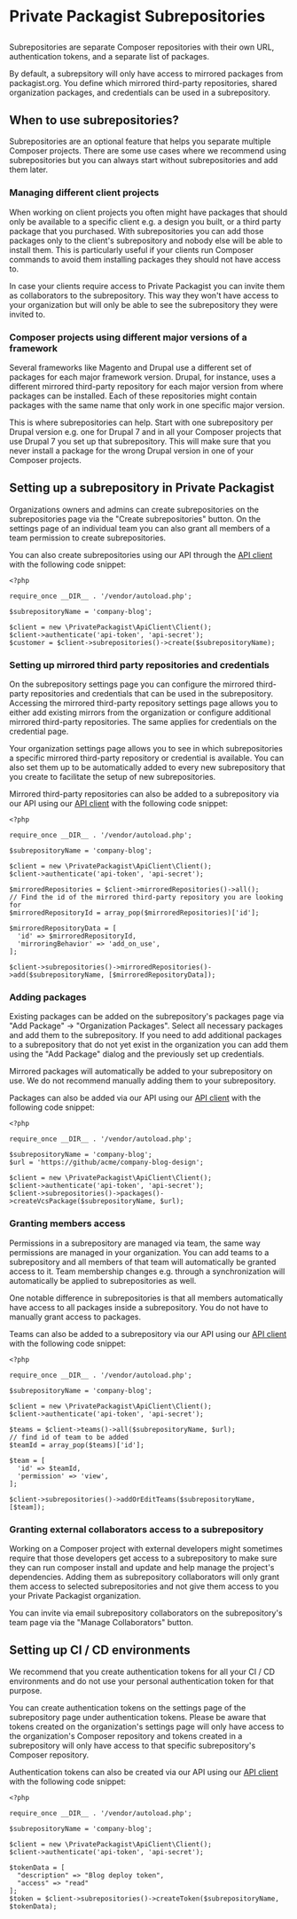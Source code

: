 # Private Packagist Subrepositories
##

Subrepositories are separate Composer repositories with their own URL, authentication tokens, and a separate list of packages.

By default, a subrepsitory will only have access to mirrored packages from packagist.org. You define which mirrored third-party
repositories, shared organization packages, and credentials can be used in a subrepository.

## When to use subrepositories?

Subrepositories are an optional feature that helps you separate multiple Composer projects. There are some use cases where 
we recommend using subrepositories but you can always start without subrepositories and add them later.

### Managing different client projects

When working on client projects you often might have packages that should only be available to a specific client e.g.
a design you built, or a third party package that you purchased. With subrepositories you can add those packages only 
to the client's subrepository and nobody else will be able to install them. This is particularly useful if your clients
run Composer commands to avoid them installing packages they should not have access to.

In case your clients require access to Private Packagist you can invite them as collaborators to the subrepository. This
way they won't have access to your organization but will only be able to see the subrepository they were invited to.

### Composer projects using different major versions of a framework

Several frameworks like Magento and Drupal use a different set of packages for each major framework version.
Drupal, for instance, uses a different mirrored third-party repository for each major version from where packages can be installed.
Each of these repositories might contain packages with the same name that only work in one specific major version.

This is where subrepositories can help. Start with one subrepository per Drupal version e.g.
one for Drupal 7 and in all your Composer projects that use Drupal 7 you set up that subrepository. This will make sure
that you never install a package for the wrong Drupal version in one of your Composer projects. 

## Setting up a subrepository in Private Packagist

Organizations owners and admins can create subrepositories on the subrepositories page via the "Create subrepositories" button.
On the settings page of an individual team you can also grant all members of a team permission to create subrepositories.

You can also create subrepositories using our API through the [API client](https://github.com/packagist/private-packagist-api-client) with the following code snippet:

```
<?php

require_once __DIR__ . '/vendor/autoload.php';

$subrepositoryName = 'company-blog';

$client = new \PrivatePackagist\ApiClient\Client();
$client->authenticate('api-token', 'api-secret');
$customer = $client->subrepositories()->create($subrepositoryName);
```

### Setting up mirrored third party repositories and credentials 

On the subrepository settings page you can configure the mirrored third-party repositories and credentials that can be used in
the subrepository.
Accessing the mirrored third-party repository settings page allows you to either add existing mirrors
from the organization or configure additional mirrored third-party repositories. The same applies for credentials on the credential page.

Your organization settings page allows you to see in which subrepositories a specific mirrored third-party repository
or credential is available. You can also set them up to be automatically added to every new subrepository that
you create to facilitate the setup of new subrepositories.

Mirrored third-party repositories can also be added to a subrepository via our API using our [API client](https://github.com/packagist/private-packagist-api-client) with the following code snippet:

```
<?php

require_once __DIR__ . '/vendor/autoload.php';

$subrepositoryName = 'company-blog';

$client = new \PrivatePackagist\ApiClient\Client();
$client->authenticate('api-token', 'api-secret');

$mirroredRepositories = $client->mirroredRepositories()->all();
// Find the id of the mirrored third-party repository you are looking for
$mirroredRepositoryId = array_pop($mirroredRepositories)['id'];

$mirroredRepositoryData = [
  'id' => $mirroredRepositoryId,
  'mirroringBehavior' => 'add_on_use',
];

$client->subrepositories()->mirroredRepositories()->add($subrepositoryName, [$mirroredRepositoryData]);
```

### Adding packages

Existing packages can be added on the subrepository's packages page via "Add Package" -> "Organization Packages".
Select all necessary packages and add them to the subrepository. If you need to add additional packages to a subrepository
that do not yet exist in the organization you can add them using the "Add Package" dialog and the previously set up credentials.

Mirrored packages will automatically be added to your subrepository on use. We do not recommend manually adding them to your subrepository.

Packages can also be added via our API using our [API client](https://github.com/packagist/private-packagist-api-client) with the following code snippet:

```
<?php

require_once __DIR__ . '/vendor/autoload.php';

$subrepositoryName = 'company-blog';
$url = 'https://github/acme/company-blog-design';

$client = new \PrivatePackagist\ApiClient\Client();
$client->authenticate('api-token', 'api-secret');
$client->subrepositories()->packages()->createVcsPackage($subrepositoryName, $url);
```

### Granting members access

Permissions in a subrepository are managed via team, the same way permissions are managed in your organization.
You can add teams to a subrepository and all members of that team will automatically be granted access to it.
Team membership changes e.g. through a synchronization will automatically be applied to subrepositories as well.

One notable difference in subrepositories is that all members automatically have access to all packages inside a subrepository.
You do not have to manually grant access to packages.

Teams can also be added to a subrepository via our API using our [API client](https://github.com/packagist/private-packagist-api-client) with the following code snippet:

```
<?php

require_once __DIR__ . '/vendor/autoload.php';

$subrepositoryName = 'company-blog';

$client = new \PrivatePackagist\ApiClient\Client();
$client->authenticate('api-token', 'api-secret');

$teams = $client->teams()->all($subrepositoryName, $url);
// find id of team to be added
$teamId = array_pop($teams)['id'];

$team = [
  'id' => $teamId,
  'permission' => 'view',
];

$client->subrepositories()->addOrEditTeams($subrepositoryName, [$team]);
```

### Granting external collaborators access to a subrepository

Working on a Composer project with external developers might sometimes require that those developers get access to a subrepository
to make sure they can run composer install and update and help manage the project's dependencies. Adding them as subrepository
collaborators will only grant them access to selected subrepositories and not give them access to you your Private Packagist organization.

You can invite via email subrepository collaborators on the subrepository's team page via the "Manage Collaborators" button.


## Setting up CI / CD environments

We recommend that you create authentication tokens for all your CI / CD environments and do not use your personal authentication token for that purpose.

You can create authentication tokens on the settings page of the subrepository page under authentication tokens.
Please be aware that tokens created on the organization's settings page will only have access to the organization's Composer repository
and tokens created in a subrepository will only have access to that specific subrepository's Composer repository.

Authentication tokens can also be created via our API using our [API client](https://github.com/packagist/private-packagist-api-client) with the following code snippet:

```
<?php

require_once __DIR__ . '/vendor/autoload.php';

$subrepositoryName = 'company-blog';

$client = new \PrivatePackagist\ApiClient\Client();
$client->authenticate('api-token', 'api-secret');

$tokenData = [
  "description" => "Blog deploy token",
  "access" => "read"
];
$token = $client->subrepositories()->createToken($subrepositoryName, $tokenData);
```
